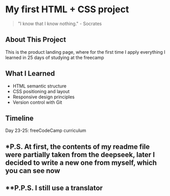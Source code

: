 # My first HTML + CSS project

> "I know that I know nothing." - Socrates

## About This Project
This is the product landing page, where for the first time I apply everything I learned in 25 days of studying at the freecamp

## What I Learned
- HTML semantic structure
- CSS positioning and layout
- Responsive design principles
- Version control with Git

## Timeline
Day 23-25: freeCodeCamp curriculum

## *P.S. At first, the contents of my readme file were partially taken from the deepseek, later I decided to write a new one from myself, which you can see now
## **P.P.S. I still use a translator